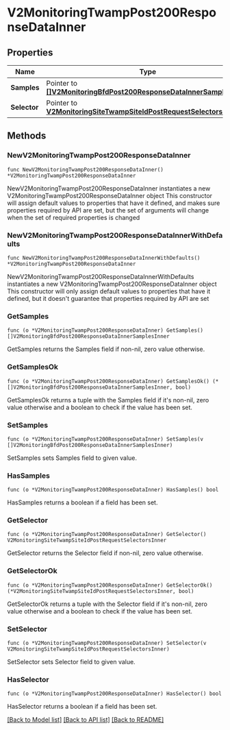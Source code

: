 # V2MonitoringTwampPost200ResponseDataInner

## Properties

Name | Type | Description | Notes
------------ | ------------- | ------------- | -------------
**Samples** | Pointer to [**[]V2MonitoringBfdPost200ResponseDataInnerSamplesInner**](V2MonitoringBfdPost200ResponseDataInnerSamplesInner.md) |  | [optional] 
**Selector** | Pointer to [**V2MonitoringSiteTwampSiteIdPostRequestSelectorsInner**](V2MonitoringSiteTwampSiteIdPostRequestSelectorsInner.md) |  | [optional] 

## Methods

### NewV2MonitoringTwampPost200ResponseDataInner

`func NewV2MonitoringTwampPost200ResponseDataInner() *V2MonitoringTwampPost200ResponseDataInner`

NewV2MonitoringTwampPost200ResponseDataInner instantiates a new V2MonitoringTwampPost200ResponseDataInner object
This constructor will assign default values to properties that have it defined,
and makes sure properties required by API are set, but the set of arguments
will change when the set of required properties is changed

### NewV2MonitoringTwampPost200ResponseDataInnerWithDefaults

`func NewV2MonitoringTwampPost200ResponseDataInnerWithDefaults() *V2MonitoringTwampPost200ResponseDataInner`

NewV2MonitoringTwampPost200ResponseDataInnerWithDefaults instantiates a new V2MonitoringTwampPost200ResponseDataInner object
This constructor will only assign default values to properties that have it defined,
but it doesn't guarantee that properties required by API are set

### GetSamples

`func (o *V2MonitoringTwampPost200ResponseDataInner) GetSamples() []V2MonitoringBfdPost200ResponseDataInnerSamplesInner`

GetSamples returns the Samples field if non-nil, zero value otherwise.

### GetSamplesOk

`func (o *V2MonitoringTwampPost200ResponseDataInner) GetSamplesOk() (*[]V2MonitoringBfdPost200ResponseDataInnerSamplesInner, bool)`

GetSamplesOk returns a tuple with the Samples field if it's non-nil, zero value otherwise
and a boolean to check if the value has been set.

### SetSamples

`func (o *V2MonitoringTwampPost200ResponseDataInner) SetSamples(v []V2MonitoringBfdPost200ResponseDataInnerSamplesInner)`

SetSamples sets Samples field to given value.

### HasSamples

`func (o *V2MonitoringTwampPost200ResponseDataInner) HasSamples() bool`

HasSamples returns a boolean if a field has been set.

### GetSelector

`func (o *V2MonitoringTwampPost200ResponseDataInner) GetSelector() V2MonitoringSiteTwampSiteIdPostRequestSelectorsInner`

GetSelector returns the Selector field if non-nil, zero value otherwise.

### GetSelectorOk

`func (o *V2MonitoringTwampPost200ResponseDataInner) GetSelectorOk() (*V2MonitoringSiteTwampSiteIdPostRequestSelectorsInner, bool)`

GetSelectorOk returns a tuple with the Selector field if it's non-nil, zero value otherwise
and a boolean to check if the value has been set.

### SetSelector

`func (o *V2MonitoringTwampPost200ResponseDataInner) SetSelector(v V2MonitoringSiteTwampSiteIdPostRequestSelectorsInner)`

SetSelector sets Selector field to given value.

### HasSelector

`func (o *V2MonitoringTwampPost200ResponseDataInner) HasSelector() bool`

HasSelector returns a boolean if a field has been set.


[[Back to Model list]](../README.md#documentation-for-models) [[Back to API list]](../README.md#documentation-for-api-endpoints) [[Back to README]](../README.md)


